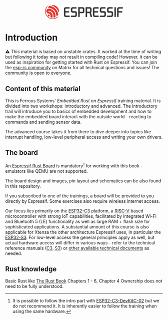 <p style="text-align:center;"><img src="./assets/esp-logo-black.svg" width="50%"></p>

# Introduction

⚠️ This material is based on unstable crates. It worked at the time of writing but following it today may not result in compiling code! However, it can be used as inspiration for getting started with Rust on Espressif. You can join the [esp-rs community](https://matrix.to/#/#esp-rs:matrix.org) on Matrix for all technical questions and issues! The community is open to everyone.

## Content of this material

This is Ferrous Systems' *Embedded Rust on Espressif* training material. It is divided into two workshops: introductory and advanced. The introductory trail will introduce you to basics of embedded development and how to make the embedded board interact with the outside world - reacting to commands and sending sensor data.

The advanced course takes it from there to dive deeper into topics like interrupt handling, low-level peripheral access and writing your own drivers.



## The board

An [Espressif Rust Board](https://github.com/esp-rs/esp-rust-board) is mandatory[^note] for working with this book - emulators like QEMU are not supported. 


The board design and images, pin layout and schematics can be also found in this repository.

If you subscribed to one of the trainings, a board will be provided to you directly by Espressif.
Some exercises also require wireless internet access.



Our focus lies primarily on the [ESP32-C3](https://www.espressif.com/en/products/socs/esp32-c3) platform, a [RISC-V](https://riscv.org/) based microcontroller with strong IoT capabilities, facilitated by integrated Wi-Fi and Bluetooth 5 (LE) functionality as well as large RAM + flash size for sophisticated applications. A substantial amount of this course is also applicable for Xtensa the other architecture Espressif uses, in particular the [ESP32-S3](https://www.espressif.com/en/products/socs/esp32-s3). For low-level access the general principles apply as well, but actual hardware access will differ in various ways - refer to the technical reference manuals ([C3](https://www.espressif.com/sites/default/files/documentation/esp32-c3_technical_reference_manual_en.pdf), [S3](https://www.espressif.com/sites/default/files/documentation/esp32-s3_technical_reference_manual_en.pdf)) or [other available technical documents](https://www.espressif.com/en/support/documents/technical-documents)  as needed.


## Rust knowledge

Basic Rust like [The Rust Book](https://doc.rust-lang.org/book/) Chapters 1 - 6, Chapter 4 Ownership does not need to be fully understood.  


[^note]: It is possible to follow the intro part with [ESP32-C3-DevKitC-02](https://docs.espressif.com/projects/esp-idf/en/latest/esp32c3/hw-reference/esp32c3/user-guide-devkitc-02.html) but we do not recommend it. It is inherently easier to follow the training when using the same hardware.